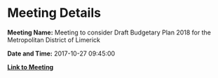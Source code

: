 # Meeting Details

**Meeting Name:** Meeting to consider Draft Budgetary Plan 2018 for the Metropolitan District of Limerick

**Date and Time:** 2017-10-27 09:45:00

**[Link to Meeting](https://www.limerick.ie/council/whats-on/meeting-consider-draft-budgetary-plan-2018-metropolitan-district-limerick)**
